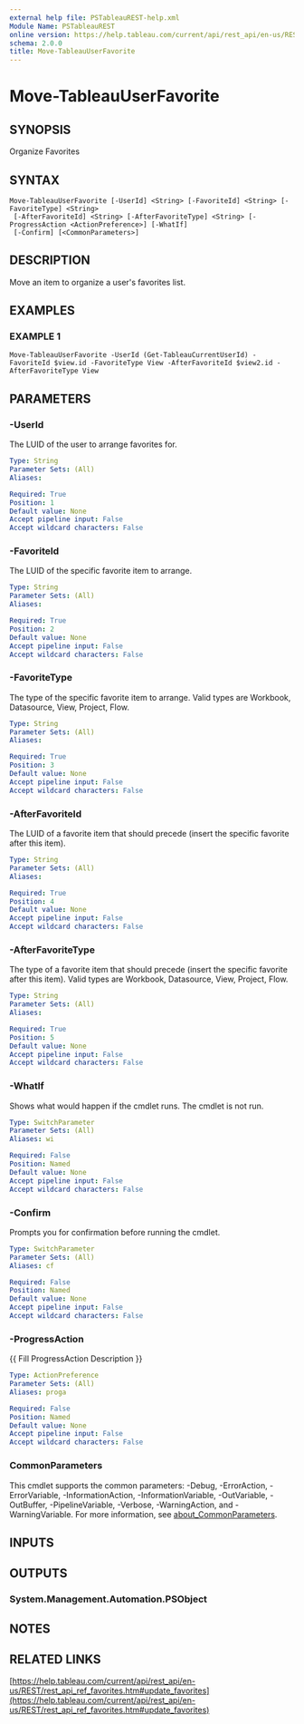 ```yaml
---
external help file: PSTableauREST-help.xml
Module Name: PSTableauREST
online version: https://help.tableau.com/current/api/rest_api/en-us/REST/rest_api_ref_favorites.htm#update_favorites
schema: 2.0.0
title: Move-TableauUserFavorite
---
```


# Move-TableauUserFavorite

## SYNOPSIS
Organize Favorites

## SYNTAX

```
Move-TableauUserFavorite [-UserId] <String> [-FavoriteId] <String> [-FavoriteType] <String>
 [-AfterFavoriteId] <String> [-AfterFavoriteType] <String> [-ProgressAction <ActionPreference>] [-WhatIf]
 [-Confirm] [<CommonParameters>]
```

## DESCRIPTION
Move an item to organize a user's favorites list.

## EXAMPLES

### EXAMPLE 1
```
Move-TableauUserFavorite -UserId (Get-TableauCurrentUserId) -FavoriteId $view.id -FavoriteType View -AfterFavoriteId $view2.id -AfterFavoriteType View
```

## PARAMETERS

### -UserId
The LUID of the user to arrange favorites for.

```yaml
Type: String
Parameter Sets: (All)
Aliases:

Required: True
Position: 1
Default value: None
Accept pipeline input: False
Accept wildcard characters: False
```

### -FavoriteId
The LUID of the specific favorite item to arrange.

```yaml
Type: String
Parameter Sets: (All)
Aliases:

Required: True
Position: 2
Default value: None
Accept pipeline input: False
Accept wildcard characters: False
```

### -FavoriteType
The type of the specific favorite item to arrange.
Valid types are Workbook, Datasource, View, Project, Flow.

```yaml
Type: String
Parameter Sets: (All)
Aliases:

Required: True
Position: 3
Default value: None
Accept pipeline input: False
Accept wildcard characters: False
```

### -AfterFavoriteId
The LUID of a favorite item that should precede (insert the specific favorite after this item).

```yaml
Type: String
Parameter Sets: (All)
Aliases:

Required: True
Position: 4
Default value: None
Accept pipeline input: False
Accept wildcard characters: False
```

### -AfterFavoriteType
The type of a favorite item that should precede (insert the specific favorite after this item).
Valid types are Workbook, Datasource, View, Project, Flow.

```yaml
Type: String
Parameter Sets: (All)
Aliases:

Required: True
Position: 5
Default value: None
Accept pipeline input: False
Accept wildcard characters: False
```

### -WhatIf
Shows what would happen if the cmdlet runs.
The cmdlet is not run.

```yaml
Type: SwitchParameter
Parameter Sets: (All)
Aliases: wi

Required: False
Position: Named
Default value: None
Accept pipeline input: False
Accept wildcard characters: False
```

### -Confirm
Prompts you for confirmation before running the cmdlet.

```yaml
Type: SwitchParameter
Parameter Sets: (All)
Aliases: cf

Required: False
Position: Named
Default value: None
Accept pipeline input: False
Accept wildcard characters: False
```

### -ProgressAction
{{ Fill ProgressAction Description }}

```yaml
Type: ActionPreference
Parameter Sets: (All)
Aliases: proga

Required: False
Position: Named
Default value: None
Accept pipeline input: False
Accept wildcard characters: False
```

### CommonParameters
This cmdlet supports the common parameters: -Debug, -ErrorAction, -ErrorVariable, -InformationAction, -InformationVariable, -OutVariable, -OutBuffer, -PipelineVariable, -Verbose, -WarningAction, and -WarningVariable. For more information, see [about_CommonParameters](http://go.microsoft.com/fwlink/?LinkID=113216).

## INPUTS

## OUTPUTS

### System.Management.Automation.PSObject
## NOTES

## RELATED LINKS

[https://help.tableau.com/current/api/rest_api/en-us/REST/rest_api_ref_favorites.htm#update_favorites](https://help.tableau.com/current/api/rest_api/en-us/REST/rest_api_ref_favorites.htm#update_favorites)

